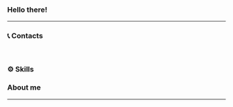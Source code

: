 ### Hello there!

---
### 📞 Contacts <p>
<img src='https://img.shields.io/badge/LinkedIn-blue?style=flat&logo=linkedin&labelColor=blue&endpoint?url=https://t.me/arte_mmo' alt=""/><span> </span>
<img src='https://img.shields.io/badge/Telegram-informational?style=flat&logo=telegram&labelColor=blue&endpoint?url=https://t.me/arte_mmo' alt=""/>

### ⚙️ Skills  <p>


### About me 

---